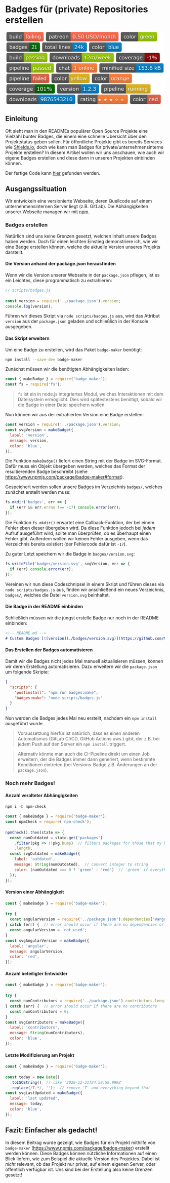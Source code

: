 # Badges für (private) Repositories erstellen
![badges](assets/badges_1.png)


## Einleitung
Oft sieht man in den READMEs populärer Open Source Projekte eine Vielzahl bunter Badges, die einem eine schnelle Übersicht über den Projektstatus geben sollen. Für öffentliche Projekte gibt es bereits Services wie [Shields.io](https://shields.io/), doch wie kann man Badges für private/unternehmensinterne Projekte erstellen?
In diesem Artikel wollen wir uns anschauen, wie auch wir eigene Badges erstellen und diese dann in unseren Projekten einbinden können.

Der fertige Code kann [hier](https://github.com/MalteHei/custom-badges) gefunden werden.


## Ausgangssituation
Wir entwickeln eine versionierte Webseite, deren Quellcode auf einem unternehmensinternen Server liegt (z.B. GitLab). Die Abhängigkeiten unserer Webseite managen wir mit [npm](https://www.npmjs.com/).

### Badges erstellen
Natürlich sind uns keine Grenzen gesetzt, welchen Inhalt unsere Badges haben werden. Doch für einen leichten Einstieg demonstriere ich, wie wir eine Badge erstellen können, welche die aktuelle Version unseres Projekts darstellt.

#### Die Version anhand der package.json herausfinden
Wenn wir die Version unserer Webseite in der `package.json` pflegen, ist es ein Leichtes, diese programmatisch zu extrahieren:
```js
// scripts/badges.js

const version = require('../package.json').version;
console.log(version);
```
Führen wir dieses Skript via `node scripts/badges.js` aus, wird das Attribut `version` aus der `package.json` geladen und schließlich in der Konsole ausgegeben.

#### Das Skript erweitern
Um eine Badge zu erstellen, wird das Paket `badge-maker` benötigt:
```bash
npm install --save-dev badge-maker
```

Zunächst müssen wir die benötigten Abhängigkeiten laden:
```js
const { makeBadge } = require('badge-maker');
const fs = require('fs');
```
>`fs` ist ein in node.js integriertes Modul, welches Interaktionen mit dem Dateisystem ermöglicht.
>Dies wird spätestestens benötigt, sobald wir die Badge in einer Datei speichern wollen.

Nun können wir aus der extrahierten Version eine Badge erstellen:
```js
const version = require('../package.json').version;
const svgVersion = makeBadge({
  label: 'version',
  message: version,
  color: 'blue',
});
```
Die Funktion `makeBadge()` liefert einen String mit der Badge im SVG-Format.
Dafür muss ein Objekt übergeben werden, welches das Format der resultierenden Badge beschreibt (siehe https://www.npmjs.com/package/badge-maker#format).

Gespeichert werden sollen unsere Badges im Verzeichnis `badges/`, welches zunächst erstellt werden muss:
```js
fs.mkdir('badges', err => {
  if (err && err.errno !== -17) console.error(err);
});
```
Die Funktion `fs.mkdir()` erwartet eine Callback-Funktion, der bei einem Fehler eben dieser übergeben wird.
Da diese Funktion jedoch bei _jedem_ Aufruf ausgeführt wird, sollte man überprüfen, ob es überhaupt einen Fehler gibt.
Außerdem wollen wir keinen Fehler ausgeben, wenn das Verzeichnis bereits existiert (der Fehlercode dafür ist `-17`).

Zu guter Letzt speichern wir die Badge in `badges/version.svg`:
```js
fs.writeFile('badges/version.svg', svgVersion, err => {
  if (err) console.error(err);
});
```
Vereinen wir nun diese Codeschnipsel in einem Skript und führen dieses via `node scripts/badges.js` aus, finden wir anschließend ein neues Verzeichnis, `badges/`, welches die Datei `version.svg` beinhaltet.

#### Die Badge in der README einbinden
Schließlich müssen wir die jüngst erstelle Badge nur noch in der README einbinden:
```md
<!-- README.md -->
# Custom Badges [![version](./badges/version.svg)](https://github.com/MalteHei/custom-badges "Custom Badges auf GitHub")
```

#### Das Erstellen der Badges automatisieren
Damit wir die Badges nicht jedes Mal manuell aktualisieren müssen, können wir deren Erstellung automatisieren. Dazu erweitern wir die `package.json` um folgende Skripte:
```json
{
  "scripts": {
    "postinstall": "npm run badges:make",
    "badges:make": "node scripts/badges.js"
  }
}
```
Nun werden die Badges jedes Mal neu erstellt, nachdem ein `npm install` ausgeführt wurde.
>Voraussetzung hierfür ist natürlich, dass es einen anderen Automatismus (GitLab CI/CD, GitHub Actions uws.) gibt, der z.B. bei jedem Push auf den Server ein `npm install` triggert.

>Alternativ könnte man auch die CI-Pipeline direkt um einen Job erweitern, der die Badges immer dann generiert, wenn bestimmte Konditionen eintreten (bei Versions-Badge z.B. Änderungen an der `package.json`).

### Noch mehr Badges!
#### Anzahl veralteter Abhängigkeiten
```bash
npm i -D npm-check
```
```js
const { makeBadge } = require('badge-maker');
const npmCheck = require('npm-check');

npmCheck().then(state => {
  const numOutdated = state.get('packages')
    .filter(pkg => !!pkg.bump)  // filters packages for those that my be bumped to newer version
    .length;
  const svgOutdated = makeBadge({
    label: 'outdated',
    message: String(numOutdated),  // convert integer to string
    color: (numOutdated === 0 ? 'green' : 'red')  // 'green' if everything up to date, else 'red'
  });
});
```

#### Version einer Abhängigkeit
```js
const { makeBadge } = require('badge-maker');

try {
  const angularVersion = require('../package.json').dependencies['@angular/core'];  // get version of Angular
} catch (err) {  // error should occur if there are no dependencies or '@angular/core' is not a dependency
  const angularVersion = 'not used';
}
const svgAngularVersion = makeBadge({
  label: 'angular',
  message: angularVersion,
  color: 'red',
});
```

#### Anzahl beteiligter Entwickler
```js
const { makeBadge } = require('badge-maker');

try {
  const numContributors = require('../package.json').contributors.length;
} catch (err) {  // error should occur if there are no contributors
  const numContributors = 0;
}
const svgContributors = makeBadge({
  label: 'contributors',
  message: String(numContributors),
  color: 'blue',
});
```

#### Letzte Modifizierung am Projekt
```js
const { makeBadge } = require('badge-maker');

const today = new Date()
  .toISOString()  // like '2020-12-31T24:59:59.999Z'
  .replace(/T.*/, '');  // remove 'T' and everything beyond that
const svgLastUpdated = makeBadge({
  label: 'last updated',
  message: today,
  color: 'blue',
});
```


## Fazit: Einfacher als gedacht!
In diesem Beitrag wurde gezeigt, wie Badges für ein Projekt mithilfe von `badge-maker` (https://www.npmjs.com/package/badge-maker) erstellt werden können. Diese Badges können nützliche Informationen auf einen Blick liefern, wie zum Beispiel die aktuelle Version des Projektes. Dabei ist _nicht_ relevant, ob das Projekt nur privat, auf einem eigenen Server, oder öffentlich verfügbar ist. Uns sind bei der Erstellung also keine Grenzen gesetzt!

